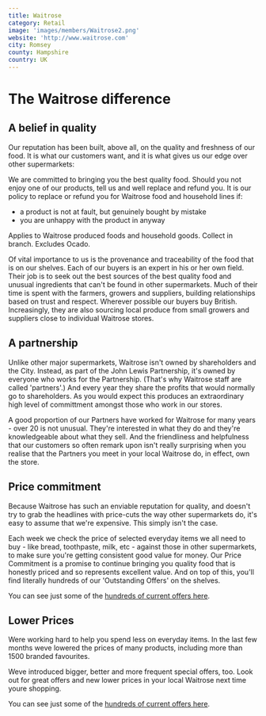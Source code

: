 ```yaml
---
title: Waitrose
category: Retail
image: 'images/members/Waitrose2.png'
website: 'http://www.waitrose.com'
city: Romsey
county: Hampshire
country: UK
---
```

# The Waitrose difference

## A belief in quality

Our reputation has been built, above all, on the quality and freshness of our food. It is what our customers want, and it is what gives us our edge over other supermarkets:

We are committed to bringing you the best quality food. Should you not enjoy one of our products, tell us and well replace and refund you. It is our policy to replace or refund you for Waitrose food and household lines if:

- a product is not at fault, but genuinely bought by mistake
- you are unhappy with the product in anyway

Applies to Waitrose produced foods and household goods. Collect in branch. Excludes Ocado.

Of vital importance to us is the provenance and traceability of the food that is on our shelves. Each of our buyers is an expert in his or her own field. Their job is to seek out the best sources of the best quality food and unusual ingredients that can't be found in other supermarkets. Much of their time is spent with the farmers, growers and suppliers, building relationships based on trust and respect. Wherever possible our buyers buy British. Increasingly, they are also sourcing local produce from small growers and suppliers close to individual Waitrose stores.

## A partnership

Unlike other major supermarkets, Waitrose isn't owned by shareholders and the City. Instead, as part of the John Lewis Partnership, it's owned by everyone who works for the Partnership. (That's why Waitrose staff are called 'partners'.) And every year they share the profits that would normally go to shareholders. As you would expect this produces an extraordinary high level of committment amongst those who work in our stores.

A good proportion of our Partners have worked for Waitrose for many years - over 20 is not unusual. They're interested in what they do and they're knowledgeable about what they sell. And the friendliness and helpfulness that our customers so often remark upon isn't really surprising when you realise that the Partners you meet in your local Waitrose do, in effect, own the store.

## Price commitment

Because Waitrose has such an enviable reputation for quality, and doesn't try to grab the headlines with price-cuts the way other supermarkets do, it's easy to assume that we're expensive. This simply isn't the case.

Each week we check the price of selected everyday items we all need to buy - like bread, toothpaste, milk, etc - against those in other supermarkets, to make sure you're getting consistent good value for money. Our Price Commitment is a promise to continue bringing you quality food that is honestly priced and so represents excellent value. And on top of this, you'll find literally hundreds of our 'Outstanding Offers' on the shelves.

You can see just some of the [hundreds of current offers here](http://www.waitrose.com/content/waitrose/en/home/offers.html).

## Lower Prices

Were working hard to help you spend less on everyday items. In the last few months weve lowered the prices of many products, including more than 1500 branded favourites.

Weve introduced bigger, better and more frequent special offers, too. Look out for great offers and new lower prices in your local Waitrose next time youre shopping.

You can see just some of the [hundreds of current offers here](http://www.waitrose.com/content/waitrose/en/home/offers.html).

